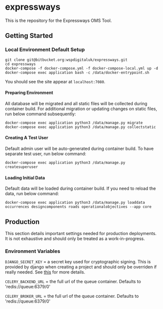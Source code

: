 # expressways

This is the repository for the Expressways OMS Tool.

## Getting Started
### Local Environment Default Setup
```
git clone git@bitbucket.org:wspdigitaluk/expressways.git
cd expressways
docker-compose -f docker-compose.yml -f docker-compose-local.yml up -d
docker-compose exec application bash -c /data/docker-entrypoint.sh
```
You should see the site appear at `localhost:7080`.

#### Preparing Environment
All database will be migrated and all static files will be collected during container build. 
For additional migration or updating changes on static files, run below command subsequently:
```
docker-compose exec application python3 /data/manage.py migrate
docker-compose exec application python3 /data/manage.py collectstatic
```

#### Creating A Test User
Default admin user will be auto-generated during container build. To have separate test user, run below command:
```
docker-compose exec application python3 /data/manage.py createsuperuser
```

#### Loading Initial Data
Default data will be loaded during container build. If you need to reload the data, run below command:
```
docker-compose exec application python3 /data/manage.py loaddata occurrences designcomponents roads operationalobjectives --app core
```

## Production
This section details important settings needed for production deployments.  It is
not exhaustive and should only be treated as a work-in-progress.

### Environment Variables
`DJANGO_SECRET_KEY` = a secret key used for cryptographic signing.  This is provided
by django when creating a project and should only be overriden if really needed.  See [this](https://docs.djangoproject.com/en/2.1/ref/settings/#secret-key) for more details.

`CELERY_BACKEND_URL` = the full url of the queue container.  Defaults to 'redis://queue:6379/0'

`CELERY_BROKER_URL` = the full url of the queue container.  Defaults to 'redis://queue:6379/0'
